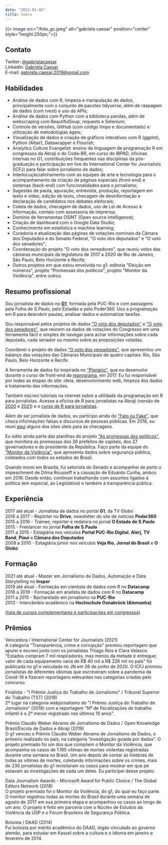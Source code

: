 ```yaml
---
date: "2021-01-05"
title: Sobre
---
```

{{< image src="/foto_gc.jpeg" alt="gabriela caesar" position="center" style="height:250px;">}}  

## Contato
Twitter: [@gabrielacaesar](https://twitter.com/gabrielacaesar)          
LinkedIn: [Gabriela Caesar](https://www.linkedin.com/in/gabrielacaesar/)            
E-mail: gabriela.caesar.2019@gmail.com    

## Habilidades      
- Análise de dados com R, limpeza e manipulação de dados, principalmente com o conjunto de pacotes tidyverse, além de raspagem de dados (com rvest) e uso de APIs;                
- Análise de dados com Python com a biblioteca pandas, além de webscraping com BeautifulSoup, requests e Selenium;             
- Controle de versões, GitHub (com código limpo e documentado) e utilização de metodologias ágeis;             
- Visualização de dados e criação de gráficos interativos com R (ggplot), Python (Altair), Datawrapper e Flourish;             
- Analytics Culture Evangelist: ensino da linguagem de programação R em congressos da Abraji e do Coda-BR, em curso do IBPAD, oficinas internas no G1, contribuições frequentes nas disciplinas da pós-graduação e participação em live do International Center for Journalists (ICFJ) para falar sobre jornalismo de dados;             
- Interlocução/alinhamento com as equipes de arte e tecnologia para o acompanhamento da criação de páginas especiais (front-end) e sistemas (back-end) com funcionalidades para o jornalismo;             
- Sugestão de pauta, apuração, entrevista, produção, reportagem em texto e vídeo, edição de texto, checagem de desinformação e declaração de candidatos nos debates eleitorais;             
- Coleta de dados, checagem de dados, uso de Lei de Acesso à Informação, contato com assessoria de imprensa;             
- Domínio de ferramentas OSINT (Open source intelligence);             
- Criação de dashboard com o Google Data Studio;             
- Conhecimento em estatística e machine learning;             
- Curadoria e atualização das páginas de votações nominais da Câmara dos Deputados e do Senado Federal, "O voto dos deputados" e "O voto dos senadores";             
- Coordenação do projeto "O voto dos vereadores", que reuniu votos das câmaras municipais da legislatura de 2017 a 2020 de Rio de Janeiro, São Paulo, Belo Horizonte e Recife;             
- Outros projetos em que estou envolvida no g1: editoria "Eleição em números", projeto "Promessas dos políticos", projeto "Monitor da Violência", entre outros.               

## Resumo profissional
Sou jornalista de dados no [**G1**](https://g1.globo.com), formada pela PUC-Rio e com passagens pela Folha de S.Paulo, pelo Estadão e pelo Poder360. Uso a programação em R para descobrir pautas, analisar dados e automatizar tarefas. 

Sou responsável pelos projetos de dados ["O voto dos deputados"](https://especiais.g1.globo.com/politica/2019/o-voto-dos-deputados/#/) e ["O voto dos senadores"](https://especiais.g1.globo.com/politica/2019/o-voto-dos-senadores/#/), que reúnem os dados de votações do Congresso em uma ferramenta fácil e simples de navegar para achar informações sobre cada deputado, cada senador ou mesmo sobre as proposições votadas. 

Coordenei o projeto de dados ["O voto dos vereadores"](https://g1.globo.com/politica/noticia/2020/08/18/o-voto-dos-vereadores.ghtml), que apresentou um balanço das votações das Câmaras Municipais de quatro capitais: Rio, São Paulo, Belo Horizonte e Recife.   

A ferramenta de dados foi inspirada no ["Plenário"](https://plenario.github.io/plenario/), que eu desenvolvi durante o curso de front-end da [reprograma](https://reprograma.com.br/), em 2017. Eu fui responsável por todas as etapas do site: ideia, desenvolvimento web, limpeza dos dados e tratamento das informações.             

Também escrevi tutoriais na internet sobre a utilidade da programação em R para jornalistas. Acesse a oficina de R para jornalistas na Abraji (versão de [2020](https://introducao-ao-r-na-abraji.github.io/oficina-R/) e [2021](https://gabrielacaesar.github.io/r-para-jornalismo-abraji2021/)) e o [curso de R para jornalistas](https://www.curso-de-programacao-em-r-para-jornalistas.com/).    

Além de ser jornalista de dados, eu participo ainda do ["Fato ou Fake"](https://g1.globo.com/fato-ou-fake/), que checa informações falsas e discursos de pessoas públicas. Em 2018, eu reuni [aqui](https://gabrielacaesar.github.io/contra-as-fake-news/) alguns dos sites úteis para as checagens.   

Eu edito ainda parte das planilhas do projeto ["As promessas dos políticos"](https://especiais.g1.globo.com/politica/2015/as-promessas-dos-politicos/), que monitora as promessas dos 26 prefeitos de capitais, dos 27 governadores e do presidente da República. Faço parte da equipe do ["Monitor da Violência"](https://g1.globo.com/monitor-da-violencia/), que apresenta dados sobre segurança pública, coletados com todos os estados do Brasil.        

Quando morei em Brasilia, fui setorista do Senado e acompanhei de perto o impeachment de Dilma Rousseff e a cassação de Eduardo Cunha, ambos em 2016. Desde então, continuei trabalhando com assuntos ligados à política (em especial, ao Legislativo) e também à transparência pública.      

## Experiência     
2017 até atual - Jornalista de dados no portal **G1**, da TV Globo     
2016 a 2017 - Repórter no **Drive**, newsletter do site de notícias **Poder360**     
2015 a 2016 - Trainee, repórter e redatora no jornal **O Estado de S.Paulo**     
2015 - Freelancer no jornal **Folha de S.Paulo**     
2011 a 2015 - Estagiária nos veículos **Portal PUC-Rio Digital**, **Alerj**, **TV Band**, **Piauí** e **Câmara dos Deputados**     
2008 a 2010 - Estagiária júnior nos veículos **Veja Rio**, **Jornal do Brasil** e **O Globo**     

## Formação       
2021 até atual - Master em Jornalismo de Dados, Automação e Data Storytelling no **Insper**      
2019 até atual - Formação em cientista de dados com R no **Datacamp**     
2018 a 2019 - Formação em analista de dados com R no **Datacamp**       
2011 a 2015 - Bacharelado em jornalismo na **PUC-Rio**        
2013 - Intercâmbio acadêmico na **Hochschule Osnabrück (Alemanha)**

[(lista de cursos complementares e participações em congressos)](https://www.gabrielacaesar.com/courses/)

## Prêmios
Vencedora / International Center for Journalists (2021)         
A categoria "Transparência, crime e corrupção" premiou reportagem que apurei e escrevi junto com os jornalistas Thiago Reis e Clara Velasco. "Estados compram 7 mil respiradores, mas menos da metade é entregue; valor de cada equipamento varia de R$ 40 mil a R$ 226 mil no país" foi publicada no g1 e veiculada no JN em 26 de junho de 2020. O ICFJ premiou jornalistas de diferentes idiomas que escreveram sobre a pandemia da Covid-19 e fizeram reportagens relevantes nas categorias criadas pelo concurso.        

Finalista - "I Prêmio Justiça do Trabalho de Jornalismo" / Tribunal Superior do Trabalho (TST) (2019)           
2º lugar na categoria webjornalismo do "I Prêmio Justiça do Trabalho de Jornalismo" (2019) com a reportagem "Nº de fiscalizações de trabalho infantil é o 2º menor registrado nos últimos 10 anos".          

Prêmio Claudio Weber Abramo de Jornalismo de Dados / Open Knowledge Brasil/Escola de Dados e Abraji (2019)          
O g1 venceu o Prêmio Claudio Weber Abramo de Jornalismo de Dados, o primeiro realizado no país, na categoria “investigação guiada por dados”. O projeto premiado foi um dos que compõem o Monitor da Violência, que acompanha os casos de 1.195 vítimas de mortes violentas registradas durante uma semana no Brasil. Um ano depois de contar as histórias de todas as vítimas de mortes, coletando informações sobre os crimes, mais de 230 jornalistas do g1 revisitaram os casos para mostrar em que pé estavam as investigações de cada um deles. Eu participei desse projeto.          

Data Journalism Awards - Microsoft Award for Public Choice / The Global Editors Network (2018)          
O projeto premiado foi o Monitor da Violência, do g1, do qual eu faço parte. O monitor registrou todas as mortes do Brasil durante uma semana de agosto de 2017 em sua primeira etapa e acompanhou os casos ao longo de um ano. O projeto é feito em parceria com o Núcleo de Estudos da Violência da USP e o Fórum Brasileiro de Segurança Pública.          

Bolsista / DAAD (2014)          
Fui bolsista por mérito acadêmico do DAAD, órgão vinculado ao governo alemão, para estudar em Kassel sobre a cultura e o idioma em janeiro e fevereiro de 2014.          
